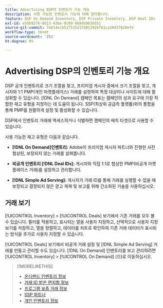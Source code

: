 ```yaml
---
title: Advertising DSP의 인벤토리 기능 개요
description: 사용 가능한 인벤토리 기능에 대해 알아봅니다.
feature: DSP On Demand Inventory, DSP Private Inventory, DSP Deal IDs
exl-id: e55b9276-0d13-436e-9c09-968de963d551
source-git-commit: 7e614ecb517515217d812926f61ca10437820efd
workflow-type: tm+mt
source-wordcount: '251'
ht-degree: 0%

---
```


# Advertising DSP의 인벤토리 기능 개요

DSP 공개 인벤토리로 크기 조절을 찾고, 프리미엄 게시자 중에서 크기 조절을 찾고, 게시자와 1:1 PMP(개인 마켓플레이스) 거래를 설정하여 특정 대상이나 사이트에 대해 활성화할 수 있습니다. [!DNL On Demand] 캠페인 목표는 캠페인의 성과 요구에 가장 적합한 재고 유형을 지정하는 데 도움이 됩니다. SSP(최상위 공급측 플랫폼)와의 통합을 통해 PMP를 원활하게 설정 및 활성화할 수 있습니다.

DSP에서 인벤토리 거래에 액세스하거나 식별하면 캠페인의 배치 타겟으로 사용할 수 있습니다.

사용 가능한 재고 유형은 다음과 같습니다.

* **[!DNL On Demand]인벤토리:** Adobe이 프리미엄 게시자 파트너와 진행한 사전 협상된, 보장되지 않는 거래를 살펴봅니다.

* **비공개 인벤토리 [!DNL Deal IDs]:** 게시자와 직접 1:1로 협상한 PMP(비공개 마켓플레이스 거래)를 설정하고 관리합니다.

* **[!DNL Simple Ad Serving]:** 게시자가 거래 ID를 통해 거래를 실행할 수 없을 때 보장되고 결정되지 않은 광고 게재 및 보고를 위해 간소화된 기술을 사용하십시오.

## 거래 보기

[!UICONTROL Inventory] > [!UICONTROL Deals] 보기에서 기존 거래를 모두 볼 수 있습니다. 필터를 적용하고, 표시되는 열을 사용자 지정하고, 선택적으로 사용자 지정 보기를 저장하고, 열을 정렬하고, 데이터를 차트로 확인하여 기존 거래 데이터가 표시되는 방식을 추가로 사용자 지정할 수 있습니다.

[!UICONTROL Deals] 보기에서 비공개 거래 설정 및 [!DNL Simple Ad Serving] 거래를 만들고 관리할 수도 있습니다. [!DNL On Demand] 인벤토리를 보고 관리하려면 [!UICONTROL Inventory] > [!UICONTROL On Demand] (으)로 이동하십시오.

>[!MORELIKETHIS]
>
>* [온디맨드 인벤토리 정보](on-demand-inventory-about.md)
>* [거래 ID 받은 편지함 정보](deal-id-inbox-about.md)
>* [프로그램 보증 거래 정보](programmatic-guaranteed-about.md)
>* [SSP 파트너](ssp-partners.md)
>* [개인 인벤토리 정보](private-inventory-about.md)
